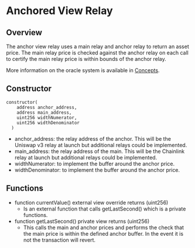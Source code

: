 # Anchored View Relay

## Overview
The anchor view relay uses a main relay and anchor relay to return an asset price. The main relay price is checked against the anchor relay on each call to certify the main relay price is within bounds of the anchor relay.

More information on the oracle system is available in [Concepts](../../../concepts/Borrowing/OracleSystem).

## Constructor
```
constructor(
    address anchor_address,
    address main_address,
    uint256 widthNumerator,
    uint256 widthDenominator
  )
```
* anchor_address: the relay address of the anchor. This will be the Uniswap v3 relay at launch but additional relays could be implemented.
* main_address: the relay address of the main. This will be the Chainlink relay at launch but additional relays could be implemented.
* widthNumerator: to implement the buffer around the anchor price.
* widthDenominator: to implement the buffer around the anchor price.

## Functions
* function currentValue() external view override returns (uint256)
    * Is an external function that calls getLastSecond() which is a private functions.
* function getLastSecond() private view returns (uint256)
    * This calls the main and anchor prices and performs the check that the main price is within the defined anchor buffer. In the event it is not the transaction will revert. 

